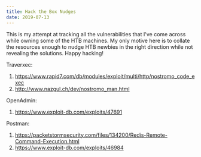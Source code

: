 ```yaml
---
title: Hack the Box Nudges
date: 2019-07-13
---
```


This is my attempt at tracking all the vulnerabilities that I've come across while owning some of the HTB machines.
My only motive here is to collate the resources enough to nudge HTB newbies in the right direction while not revealing the solutions. Happy hacking!

Traverxec:
1. <a href = "https://www.rapid7.com/db/modules/exploit/multi/http/nostromo_code_exec" target="_blank">https://www.rapid7.com/db/modules/exploit/multi/http/nostromo_code_exec</a>
2. <a href = "http://www.nazgul.ch/dev/nostromo_man.html" target="_blank">http://www.nazgul.ch/dev/nostromo_man.html</a>

OpenAdmin:
1. <a href = "https://www.exploit-db.com/exploits/47691" target="_blank">https://www.exploit-db.com/exploits/47691</a>

Postman:
1. <a href = "https://packetstormsecurity.com/files/134200/Redis-Remote-Command-Execution.html" target="_blank">https://packetstormsecurity.com/files/134200/Redis-Remote-Command-Execution.html</a>
2. <a href = "https://www.exploit-db.com/exploits/46984" target="_blank">https://www.exploit-db.com/exploits/46984</a>

